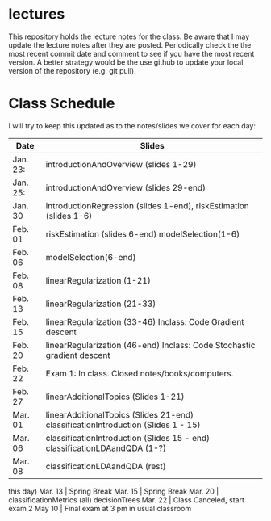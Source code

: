 # lectures
This repository holds the lecture notes for the class.  Be aware that I may 
update the lecture notes after they are posted.  Periodically check the the
most recent commit date and comment to see if you have the most recent version. A better strategy would be the use github to update your local version of the
repository (e.g. git pull).

# Class Schedule
I will try to keep this updated as to the notes/slides we cover
for each day:

Date     | Slides
---------|--------
Jan. 23: | introductionAndOverview (slides 1-29)
Jan. 25: | introductionAndOverview (slides 29-end)
Jan. 30  | introductionRegression (slides 1-end), riskEstimation (slides 1-6)
Feb. 01  | riskEstimation (slides 6-end) modelSelection(1-6)
Feb. 06  | modelSelection(6-end) 
Feb. 08  | linearRegularization (1-21)
Feb. 13  | linearRegularization (21-33)
Feb. 15  | linearRegularization (33-46) Inclass: Code Gradient descent
Feb. 20  | linearRegularization (46-end) Inclass: Code Stochastic gradient descent
Feb. 22  | Exam 1: In class.  Closed notes/books/computers.
Feb. 27  | linearAdditionalTopics (Slides 1-21)
Mar. 01  | linearAdditionalTopics (Slides 21-end) classificationIntroduction (Slides 1 - 15)
Mar. 06  | classificationIntroduction (Slides 15 - end) classificationLDAandQDA (1-?)
Mar. 08  | classificationLDAandQDA (rest)
this day)
Mar. 13  | Spring Break
Mar. 15  | Spring Break
Mar. 20  | classificationMetrics (all) decisionTrees
Mar. 22  | Class Canceled, start exam 2
May 10  | Final exam at 3 pm in usual classroom